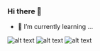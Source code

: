 ### Hi there 👋

- 🌱 I’m currently learning ...
  
![alt text](https://img.shields.io/badge/-ReactJs-61DAFB?logo=react&logoColor=white)
![alt text](https://img.shields.io/badge/-Git-61DAFB?logo=git&logoColor=white)
![alt text](https://img.shields.io/badge/-Laraver-61DAFB?logo=laraver&logoColor=white)


<!--
**russek66/russek66** is a ✨ _special_ ✨ repository because its `README.md` (this file) appears on your GitHub profile.

Here are some ideas to get you started:

- 🔭 I’m currently working on ...
- 🌱 I’m currently learning ...
- 👯 I’m looking to collaborate on ...
- 🤔 I’m looking for help with ...
- 💬 Ask me about ...
- 📫 How to reach me: ...
- 😄 Pronouns: ...
- ⚡ Fun fact: ...
-->
